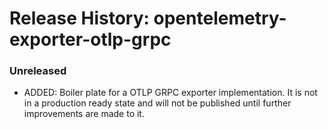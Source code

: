 # Release History: opentelemetry-exporter-otlp-grpc

### Unreleased

* ADDED: Boiler plate for a OTLP GRPC exporter implementation. It is not in a production ready state and will not be published until further improvements are made to it.
